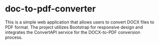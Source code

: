 # doc-to-pdf-converter
This is a simple web application that allows users to convert DOCX files to PDF format. The project utilizes Bootstrap for responsive design and integrates the ConvertAPI service for the DOCX-to-PDF conversion process.
